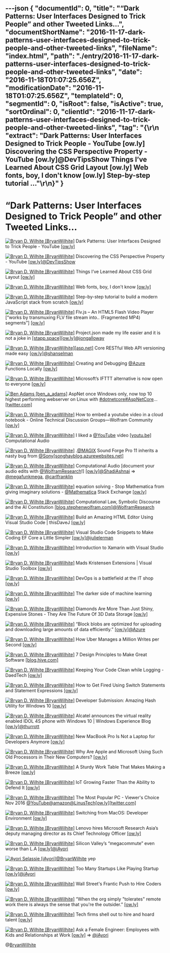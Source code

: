 ---json
{
  "documentId": 0,
  "title": "“Dark Patterns: User Interfaces Designed to Trick People” and other Tweeted Links…",
  "documentShortName": "2016-11-17-dark-patterns-user-interfaces-designed-to-trick-people-and-other-tweeted-links",
  "fileName": "index.html",
  "path": "./entry/2016-11-17-dark-patterns-user-interfaces-designed-to-trick-people-and-other-tweeted-links",
  "date": "2016-11-18T01:07:25.656Z",
  "modificationDate": "2016-11-18T01:07:25.656Z",
  "templateId": 0,
  "segmentId": 0,
  "isRoot": false,
  "isActive": true,
  "sortOrdinal": 0,
  "clientId": "2016-11-17-dark-patterns-user-interfaces-designed-to-trick-people-and-other-tweeted-links",
  "tag": "{\r\n  \"extract\": \"Dark Patterns: User Interfaces Designed to Trick People - YouTube [ow.ly] Discovering the CSS Perspective Property - YouTube [ow.ly]@DevTipsShow Things I’ve Learned About CSS Grid Layout [ow.ly] Web fonts, boy, I don't know [ow.ly] Step-by-step tutorial ...\"\r\n}"
}
---

# “Dark Patterns: User Interfaces Designed to Trick People” and other Tweeted Links…

[<img alt="Bryan D. Wilhite [BryanWilhite]" src="https://songhay.blob.core.windows.net/shared-social-twitter/BryanWilhite.jpeg">](http://t.co/UNdqV0Z1zz "Bryan D. Wilhite [BryanWilhite]") Dark Patterns: User Interfaces Designed to Trick People - YouTube [[ow.ly]](https://www.youtube.com/watch?v=1KVyFio8gw4)

[<img alt="Bryan D. Wilhite [BryanWilhite]" src="https://songhay.blob.core.windows.net/shared-social-twitter/BryanWilhite.jpeg">](http://t.co/UNdqV0Z1zz "Bryan D. Wilhite [BryanWilhite]") Discovering the CSS Perspective Property - YouTube [[ow.ly]](https://www.youtube.com/watch?v=8NGNKBIA_eI)[@DevTipsShow](http://twitter.com/DevTipsShow)

[<img alt="Bryan D. Wilhite [BryanWilhite]" src="https://songhay.blob.core.windows.net/shared-social-twitter/BryanWilhite.jpeg">](http://t.co/UNdqV0Z1zz "Bryan D. Wilhite [BryanWilhite]") Things I’ve Learned About CSS Grid Layout [[ow.ly]](https://css-tricks.com/things-ive-learned-css-grid-layout/?platform=hootsuite)

[<img alt="Bryan D. Wilhite [BryanWilhite]" src="https://songhay.blob.core.windows.net/shared-social-twitter/BryanWilhite.jpeg">](http://t.co/UNdqV0Z1zz "Bryan D. Wilhite [BryanWilhite]") Web fonts, boy, I don't know [[ow.ly]](http://meowni.ca/posts/web-fonts/?platform=hootsuite)

[<img alt="Bryan D. Wilhite [BryanWilhite]" src="https://songhay.blob.core.windows.net/shared-social-twitter/BryanWilhite.jpeg">](http://t.co/UNdqV0Z1zz "Bryan D. Wilhite [BryanWilhite]") Step-by-step tutorial to build a modern JavaScript stack from scratch [[ow.ly]](https://github.com/verekia/js-stack-from-scratch?platform=hootsuite)

[<img alt="Bryan D. Wilhite [BryanWilhite]" src="https://songhay.blob.core.windows.net/shared-social-twitter/BryanWilhite.jpeg">](http://t.co/UNdqV0Z1zz "Bryan D. Wilhite [BryanWilhite]") Flv.js – An HTML5 Flash Video Player [“works by transmuxing FLV file stream into.. (Fragmented MP4) segments”] [[ow.ly]](https://github.com/Bilibili/flv.js?platform=hootsuite)

[<img alt="Bryan D. Wilhite [BryanWilhite]" src="https://songhay.blob.core.windows.net/shared-social-twitter/BryanWilhite.jpeg">](http://t.co/UNdqV0Z1zz "Bryan D. Wilhite [BryanWilhite]") Project.json made my life easier and it is not a joke in [[stapp.space]](http://Stapp.space)[[ow.ly]](https://stapp.space/project-json-made-my-life-easier-and-it-is-not-a-joke/)[@jongalloway](http://twitter.com/jongalloway)

[<img alt="Bryan D. Wilhite [BryanWilhite]" src="https://songhay.blob.core.windows.net/shared-social-twitter/BryanWilhite.jpeg">](http://t.co/UNdqV0Z1zz "Bryan D. Wilhite [BryanWilhite]")[[asp.net]](http://ASP.NET) Core RESTful Web API versioning made easy [[ow.ly]](https://www.hanselman.com/blog/ASPNETCoreRESTfulWebAPIVersioningMadeEasy.aspx?platform=hootsuite)[@shanselman](http://twitter.com/shanselman)

[<img alt="Bryan D. Wilhite [BryanWilhite]" src="https://songhay.blob.core.windows.net/shared-social-twitter/BryanWilhite.jpeg">](http://t.co/UNdqV0Z1zz "Bryan D. Wilhite [BryanWilhite]") Creating and Debugging [@Azure](http://twitter.com/Azure) Functions Locally [[ow.ly]](http://ow.ly/JVHV305KsY9)

[<img alt="Bryan D. Wilhite [BryanWilhite]" src="https://songhay.blob.core.windows.net/shared-social-twitter/BryanWilhite.jpeg">](http://t.co/UNdqV0Z1zz "Bryan D. Wilhite [BryanWilhite]") Microsoft’s IFTTT alternative is now open to everyone [[ow.ly]](https://www.theverge.com/2016/11/1/13491500/microsoft-flow-ifttt-available-now?platform=hootsuite)

[<img alt="Ben Adams [ben_a_adams]" src="https://songhay.blob.core.windows.net/shared-social-twitter/ben_a_adams.jpg">](http://t.co/eUeHaVe2TY "Ben Adams [ben_a_adams]") AspNet once Windows only, now top 10 highest performing webserver on Linux with [#dotnetcore](http://twitter.com/search?q=%23dotnetcore)[#AspNetCore](http://twitter.com/search?q=%23AspNetCore)… [[twitter.com]](https://twitter.com/i/web/status/798940941159571457)

[<img alt="Bryan D. Wilhite [BryanWilhite]" src="https://songhay.blob.core.windows.net/shared-social-twitter/BryanWilhite.jpeg">](http://t.co/UNdqV0Z1zz "Bryan D. Wilhite [BryanWilhite]") How to embed a youtube video in a cloud notebook - Online Technical Discussion Groups—Wolfram Community [[ow.ly]](https://community.wolfram.com/groups/-/m/t/410913?p_p_auth=IexdT3VO)

[<img alt="Bryan D. Wilhite [BryanWilhite]" src="https://songhay.blob.core.windows.net/shared-social-twitter/BryanWilhite.jpeg">](http://t.co/UNdqV0Z1zz "Bryan D. Wilhite [BryanWilhite]") I liked a [@YouTube](http://twitter.com/YouTube) video [[youtu.be]](http://youtu.be/JCk5BUryxnY?a) Computational Audio

[<img alt="Bryan D. Wilhite [BryanWilhite]" src="https://songhay.blob.core.windows.net/shared-social-twitter/BryanWilhite.jpeg">](http://t.co/UNdqV0Z1zz "Bryan D. Wilhite [BryanWilhite]") .[@MAGIX](http://twitter.com/MAGIX) Sound Forge Pro 11 inherits a nasty bug from [@Sony](http://twitter.com/Sony)[[songhayblog.azurewebsites.net]](http://songhayblog.azurewebsites.net/entry/magix-sound-forge-pro-11-inherits-a-nasty-bug-from-sony)

[<img alt="Bryan D. Wilhite [BryanWilhite]" src="https://songhay.blob.core.windows.net/shared-social-twitter/BryanWilhite.jpeg">](http://t.co/UNdqV0Z1zz "Bryan D. Wilhite [BryanWilhite]") Computational Audio [document your audio edits with [@WolframResearch](http://twitter.com/WolframResearch)!] [[ow.ly]](https://www.youtube.com/watch?v=JCk5BUryxnY)[@ShadiAshnai](http://twitter.com/ShadiAshnai) => [@megafunkmega](http://twitter.com/megafunkmega), [@carlfranklin](http://twitter.com/carlfranklin)

[<img alt="Bryan D. Wilhite [BryanWilhite]" src="https://songhay.blob.core.windows.net/shared-social-twitter/BryanWilhite.jpeg">](http://t.co/UNdqV0Z1zz "Bryan D. Wilhite [BryanWilhite]") equation solving - Stop Mathematica from giving imaginary solutions - [@Mathematica](http://twitter.com/Mathematica) Stack Exchange [[ow.ly]](https://mathematica.stackexchange.com/questions/20294/stop-mathematica-from-giving-imaginary-solutions)

[<img alt="Bryan D. Wilhite [BryanWilhite]" src="https://songhay.blob.core.windows.net/shared-social-twitter/BryanWilhite.jpeg">](http://t.co/UNdqV0Z1zz "Bryan D. Wilhite [BryanWilhite]") Computational Law, Symbolic Discourse and the AI Constitution [[blog.stephenwolfram.com]](http://blog.stephenwolfram.com/2016/10/computational-law-symbolic-discourse-and-the-ai-constitution/)[@WolframResearch](http://twitter.com/WolframResearch)

[<img alt="Bryan D. Wilhite [BryanWilhite]" src="https://songhay.blob.core.windows.net/shared-social-twitter/BryanWilhite.jpeg">](http://t.co/UNdqV0Z1zz "Bryan D. Wilhite [BryanWilhite]") Build an Amazing HTML Editor Using Visual Studio Code | thisDaveJ [[ow.ly]](https://thisdavej.com/build-an-amazing-html-editor-using-visual-studio-code/)

[<img alt="Bryan D. Wilhite [BryanWilhite]" src="https://songhay.blob.core.windows.net/shared-social-twitter/BryanWilhite.jpeg">](http://t.co/UNdqV0Z1zz "Bryan D. Wilhite [BryanWilhite]") Visual Studio Code Snippets to Make Coding EF Core a Little Simpler [[ow.ly]](http://thedatafarm.com/tools/visual-studio-code-snippets-for-make-coding-ef-core-a-little-simpler/?platform=hootsuite)[@julielerman](http://twitter.com/julielerman)

[<img alt="Bryan D. Wilhite [BryanWilhite]" src="https://songhay.blob.core.windows.net/shared-social-twitter/BryanWilhite.jpeg">](http://t.co/UNdqV0Z1zz "Bryan D. Wilhite [BryanWilhite]") Introduction to Xamarin with Visual Studio [[ow.ly]](https://www.youtube.com/watch?v=wRfBwRQC5SU)

[<img alt="Bryan D. Wilhite [BryanWilhite]" src="https://songhay.blob.core.windows.net/shared-social-twitter/BryanWilhite.jpeg">](http://t.co/UNdqV0Z1zz "Bryan D. Wilhite [BryanWilhite]") Mads Kristensen Extensions | Visual Studio Toolbox [[ow.ly]](https://channel9.msdn.com/Shows/Visual-Studio-Toolbox/Mads-Kristensen-Extensions?platform=hootsuite)

[<img alt="Bryan D. Wilhite [BryanWilhite]" src="https://songhay.blob.core.windows.net/shared-social-twitter/BryanWilhite.jpeg">](http://t.co/UNdqV0Z1zz "Bryan D. Wilhite [BryanWilhite]") DevOps is a battlefield at the IT shop [[ow.ly]](https://opensource.com/open-organization/16/11/devops-battlefield)

[<img alt="Bryan D. Wilhite [BryanWilhite]" src="https://songhay.blob.core.windows.net/shared-social-twitter/BryanWilhite.jpeg">](http://t.co/UNdqV0Z1zz "Bryan D. Wilhite [BryanWilhite]") The darker side of machine learning [[ow.ly]](https://techcrunch.com/2016/10/26/the-darker-side-of-machine-learning/?platform=hootsuite)

[<img alt="Bryan D. Wilhite [BryanWilhite]" src="https://songhay.blob.core.windows.net/shared-social-twitter/BryanWilhite.jpeg">](http://t.co/UNdqV0Z1zz "Bryan D. Wilhite [BryanWilhite]") Diamonds Are More Than Just Shiny, Expensive Stones - They Are The Future Of 3D Data Storage [[ow.ly]](https://www.iafrikan.com/2016/10/28/diamonds-are-more-than-just-shiny-expensive-stones-they-are-the-future-of-3d-data-storage/?platform=hootsuite)

[<img alt="Bryan D. Wilhite [BryanWilhite]" src="https://songhay.blob.core.windows.net/shared-social-twitter/BryanWilhite.jpeg">](http://t.co/UNdqV0Z1zz "Bryan D. Wilhite [BryanWilhite]") “Block blobs are optimized for uploading and downloading large amounts of data efficiently.” [[ow.ly]](https://docs.microsoft.com/en-us/rest/api/storageservices/Understanding-Block-Blobs--Append-Blobs--and-Page-Blobs?redirectedfrom=MSDN)[@Azure](http://twitter.com/Azure)

[<img alt="Bryan D. Wilhite [BryanWilhite]" src="https://songhay.blob.core.windows.net/shared-social-twitter/BryanWilhite.jpeg">](http://t.co/UNdqV0Z1zz "Bryan D. Wilhite [BryanWilhite]") How Uber Manages a Million Writes per Second [[ow.ly]](http://highscalability.com/blog/2016/9/28/how-uber-manages-a-million-writes-per-second-using-mesos-and.html?platform=hootsuite)

[<img alt="Bryan D. Wilhite [BryanWilhite]" src="https://songhay.blob.core.windows.net/shared-social-twitter/BryanWilhite.jpeg">](http://t.co/UNdqV0Z1zz "Bryan D. Wilhite [BryanWilhite]") 7 Design Principles to Make Great Software [[blog.hive.com]](https://blog.hive.com/hives-7-design-principles-c59d593ae58b)

[<img alt="Bryan D. Wilhite [BryanWilhite]" src="https://songhay.blob.core.windows.net/shared-social-twitter/BryanWilhite.jpeg">](http://t.co/UNdqV0Z1zz "Bryan D. Wilhite [BryanWilhite]") Keeping Your Code Clean while Logging - DaedTech [[ow.ly]](https://daedtech.com/keeping-code-clean-logging/)

[<img alt="Bryan D. Wilhite [BryanWilhite]" src="https://songhay.blob.core.windows.net/shared-social-twitter/BryanWilhite.jpeg">](http://t.co/UNdqV0Z1zz "Bryan D. Wilhite [BryanWilhite]") How to Get Fired Using Switch Statements and Statement Expressions [[ow.ly]](https://blog.robertelder.org/switch-statements-statement-expressions/?platform=hootsuite)

[<img alt="Bryan D. Wilhite [BryanWilhite]" src="https://songhay.blob.core.windows.net/shared-social-twitter/BryanWilhite.jpeg">](http://t.co/UNdqV0Z1zz "Bryan D. Wilhite [BryanWilhite]") Developer Submission: Amazing Hash Utility for Windows 10 [[ow.ly]](https://mspoweruser.com/developer-submission-amazing-hash-utility-windows-10/https:/mspoweruser.com/developer-submission-amazing-hash-utility-windows-10/?platform=hootsuite)

[<img alt="Bryan D. Wilhite [BryanWilhite]" src="https://songhay.blob.core.windows.net/shared-social-twitter/BryanWilhite.jpeg">](http://t.co/UNdqV0Z1zz "Bryan D. Wilhite [BryanWilhite]") Alcatel announces the virtual reality enabled IDOL 4S phone with Windows 10 | Windows Experience Blog [[ow.ly]](https://blogs.windows.com/windowsexperience/2016/11/01/alcatel-announces-the-virtual-reality-enabled-idol-4s-phone-with-windows-10/#QRkcyyQHShxmqxMR.97)[@thurrott](http://twitter.com/thurrott)

[<img alt="Bryan D. Wilhite [BryanWilhite]" src="https://songhay.blob.core.windows.net/shared-social-twitter/BryanWilhite.jpeg">](http://t.co/UNdqV0Z1zz "Bryan D. Wilhite [BryanWilhite]") New MacBook Pro Is Not a Laptop for Developers Anymore [[ow.ly]](https://blog.devteam.space/new-macbook-pro-is-not-a-laptop-for-developers-anymore-d0d4b1b8b7de?platform=hootsuite&gi=b38c1f9641b0)

[<img alt="Bryan D. Wilhite [BryanWilhite]" src="https://songhay.blob.core.windows.net/shared-social-twitter/BryanWilhite.jpeg">](http://t.co/UNdqV0Z1zz "Bryan D. Wilhite [BryanWilhite]") Why Are Apple and Microsoft Using Such Old Processors in Their New Computers? [[ow.ly]](https://gizmodo.com/why-are-apple-and-microsoft-using-such-old-processors-i-1788302547?platform=hootsuite)

[<img alt="Bryan D. Wilhite [BryanWilhite]" src="https://songhay.blob.core.windows.net/shared-social-twitter/BryanWilhite.jpeg">](http://t.co/UNdqV0Z1zz "Bryan D. Wilhite [BryanWilhite]") A Sturdy Work Table That Makes Making a Breeze [[ow.ly]](https://www.core77.com/not%20implemented?platform=hootsuite)

[<img alt="Bryan D. Wilhite [BryanWilhite]" src="https://songhay.blob.core.windows.net/shared-social-twitter/BryanWilhite.jpeg">](http://t.co/UNdqV0Z1zz "Bryan D. Wilhite [BryanWilhite]") IoT Growing Faster Than the Ability to Defend It [[ow.ly]](https://www.scientificamerican.com/article/iot-growing-faster-than-the-ability-to-defend-it/?platform=hootsuite)

[<img alt="Bryan D. Wilhite [BryanWilhite]" src="https://songhay.blob.core.windows.net/shared-social-twitter/BryanWilhite.jpeg">](http://t.co/UNdqV0Z1zz "Bryan D. Wilhite [BryanWilhite]") The Most Popular PC - Viewer's Choice Nov 2016 [@YouTube](http://twitter.com/YouTube)[@amazon](http://twitter.com/amazon)[@LinusTech](http://twitter.com/LinusTech)[[ow.ly]](https://www.youtube.com/watch?v=227fgWPPPNU)[[twitter.com]](https://twitter.com/BryanWilhite/status/795967926322995200/photo/1)

[<img alt="Bryan D. Wilhite [BryanWilhite]" src="https://songhay.blob.core.windows.net/shared-social-twitter/BryanWilhite.jpeg">](http://t.co/UNdqV0Z1zz "Bryan D. Wilhite [BryanWilhite]") Switching from MacOS: Developer Environment [[ow.ly]](https://blog.elementary.io/post/152671475281/switching-from-macos-developer-environment?platform=hootsuite)

[<img alt="Bryan D. Wilhite [BryanWilhite]" src="https://songhay.blob.core.windows.net/shared-social-twitter/BryanWilhite.jpeg">](http://t.co/UNdqV0Z1zz "Bryan D. Wilhite [BryanWilhite]") Lenovo hires Microsoft Research Asia’s deputy managing director as its Chief Technology Officer [[ow.ly]](https://mspoweruser.com/lenovo-hires-microsoft-research-asias-deputy-managing-director-as-its-chief-technology-officer/?platform=hootsuite)

[<img alt="Bryan D. Wilhite [BryanWilhite]" src="https://songhay.blob.core.windows.net/shared-social-twitter/BryanWilhite.jpeg">](http://t.co/UNdqV0Z1zz "Bryan D. Wilhite [BryanWilhite]") Silicon Valley’s “megacommute” even worse than L.A [[ow.ly]](https://www.mercurynews.com/2016/11/02/job-boom-intensifies-traffic-and-housing-woes/?platform=hootsuite)[@iAyori](http://twitter.com/iAyori)

[<img alt="Ayori Selassie [iAyori]" src="https://songhay.blob.core.windows.net/shared-social-twitter/iAyori.jpeg">](https://t.co/u3cm0aujQO "Ayori Selassie [iAyori]")[@BryanWilhite](http://twitter.com/BryanWilhite) yep

[<img alt="Bryan D. Wilhite [BryanWilhite]" src="https://songhay.blob.core.windows.net/shared-social-twitter/BryanWilhite.jpeg">](http://t.co/UNdqV0Z1zz "Bryan D. Wilhite [BryanWilhite]") Too Many Startups Like Playing Startup [[ow.ly]](https://www.groovehq.com/blog/startups-playing-startup?utm_campaign=Mattermark%20Daily&utm_source=hs_email&utm_medium=email&utm_content=36789099&_hsenc=p2ANqtz-9NgMcFUfuqycnQ_uT255UK9gZGEuMIpquw8R4WevPm5IgL0w9k8eSWlTm7ujNJ47OT0tbPhm0HNABuTZi9gk2c5NcXOA&_hsmi=36789099)[@iAyori](http://twitter.com/iAyori)

[<img alt="Bryan D. Wilhite [BryanWilhite]" src="https://songhay.blob.core.windows.net/shared-social-twitter/BryanWilhite.jpeg">](http://t.co/UNdqV0Z1zz "Bryan D. Wilhite [BryanWilhite]") Wall Street's Frantic Push to Hire Coders [[ow.ly]](https://www.bloomberg.com/tosv2.html?vid=&uuid=1568bbf0-274a-11ea-a4b8-1bc30da37a9d&url=L25ld3MvYXJ0aWNsZXMvMjAxNi0xMC0yOC93YWxsLXN0cmVldC1jb2RlcnMtd2FudGVkLWVsaXRlLWNvbGxlZ2UtZGVncmVlcy1ub3QtbmVjZXNzYXJ5P3BsYXRmb3JtPWhvb3RzdWl0ZQ==)

[<img alt="Bryan D. Wilhite [BryanWilhite]" src="https://songhay.blob.core.windows.net/shared-social-twitter/BryanWilhite.jpeg">](http://t.co/UNdqV0Z1zz "Bryan D. Wilhite [BryanWilhite]") “When the org simply "tolerates" remote work there is always the sense that you're the outsider.” [[ow.ly]](https://news.ycombinator.com/item?id=12843590)

[<img alt="Bryan D. Wilhite [BryanWilhite]" src="https://songhay.blob.core.windows.net/shared-social-twitter/BryanWilhite.jpeg">](http://t.co/UNdqV0Z1zz "Bryan D. Wilhite [BryanWilhite]") Tech firms shell out to hire and hoard talent [[ow.ly]](http://ow.ly/9Oja305PU1I)

[<img alt="Bryan D. Wilhite [BryanWilhite]" src="https://songhay.blob.core.windows.net/shared-social-twitter/BryanWilhite.jpeg">](http://t.co/UNdqV0Z1zz "Bryan D. Wilhite [BryanWilhite]") Ask a Female Engineer: Employees with Kids and Relationships at Work [[ow.ly]](http://www.themacro.com/articles/2016/10/ask-a-female-engineer-4/?platform=hootsuite) => [@iAyori](http://twitter.com/iAyori)

@[BryanWilhite](https://twitter.com/BryanWilhite)
